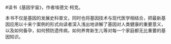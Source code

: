 #读书《基因宇宙》，作者埃德文·柯克。

本书不仅是基因的发展史科普文，同时也将基因技术与现代医学相结合，把最新基因应用以十来个案例的形式向读者深入浅出地讲解了基因对人类健康的重要意义，以及如何备孕，如何预防遗传病，如何养育新生儿等对每一个家庭都无比重要的基因知识。